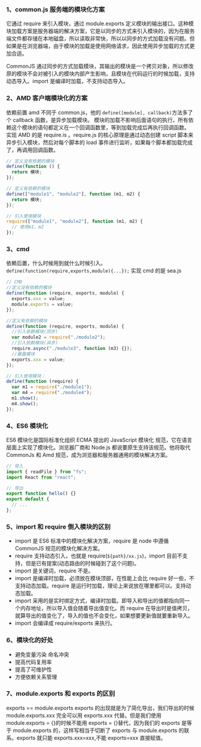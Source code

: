 ### 1、common.js 服务端的模块化方案

它通过 require 来引入模块，通过 module.exports 定义模块的输出接口。这种模块加载方案是服务器端的解决方案，它是以同步的方式来引入模块的，因为在服务端文件都存储在本地磁盘，所以读取非常快，所以以同步的方式加载没有问题。但如果是在浏览器端，由于模块的加载是使用网络请求，因此使用异步加载的方式更加合适。

CommonJS 通过同步的方式加载模块，其输出的模块是一个拷贝对象，所以修改原的模块不会对被引入的模块内部产生影响，且模块在代码运行的时候加载，支持动态导入。import 是编译时加载，不支持动态导入。

### 2、AMD 客户端模块化的方案

依赖前置
amd 不同于 common.js，他的 `define([module], callback)`方法多了个 callback 函数，是异步加载模块。
模块的加载不影响后面语句的执行，所有依赖这个模块的语句都定义在一个回调函数里，等到加载完成后再执行回调函数。
实现 AMD 的是 require.is 。require.js 的核心原理是通过动态创建 script 脚本来异步引入模块，然后对每个脚本的 load 事件进行监听，如果每个脚本都加载完成了，再调用回调函数。

```js
// 定义没有依赖的模块
define(function () {
  return 模块;
});

// 定义有依赖的模块
define(["module1", "module2"], function (m1, m2) {
  return 模块;
});

// 引入使用模块
require(["module1", "module2"], function (m1, m2) {
  // 使用m1、m2
});
```

### 3、cmd

依赖后置，什么时候用到就什么时候引入。`define(function(require,exports,module){...});`
实现 cmd 的是 sea.js

```js
// CMD
//定义没有依赖的模块
define(function (require, exports, module) {
  exports.xxx = value;
  module.exports = value;
});

//定义有依赖的模块
define(function (require, exports, module) {
  //引入依赖模块(同步)
  var module2 = require("./module2");
  //引入依赖模块(异步)
  require.async("./module3", function (m3) {});
  //暴露模块
  exports.xxx = value;
});

// 引入使用模块：
define(function (require) {
  var m1 = require("./module1");
  var m4 = require("./module4");
  m1.show();
  m4.show();
});
```

### 4、ES6 模块化

ES6 模块化是国际标准化组织 ECMA 提出的 JavaScript 模块化 规范，它在语言层面上实现了模块化。浏览器厂商和 Node.js 都说要原生支持该规范。他将取代 CommonJs 和 Amd 规范，成为浏览器和服务器通用的模块解决方案。

```js
// 导入
import { readFile } from "fs";
import React from "react";

// 导出
export function hello() {}
export default {
  // ...
};
```

### 5、import 和 require 倒入模块的区别

- import 是 ES6 标准中的模块化解决方案，require 是 node 中遵循 CommonJS 规范的模块化解决方案。
- require 支持动态引入，也就是 require(`${path}/xx.js`)，import 目前不支持，但是已有提案(动态路由的时候碰到了这个问题)。
- import 是关键词，require 不是。
- import 是编译时加载，必须放在模块顶部，在性能上会比 require 好一些，不支持动态加载。require 是运行时加载，理论上来说放在哪里都可以。支持动态加载。
- import 采用的是实时绑定方式，编译时加载。即导入和导出的值都指向同一个内存地址，所以导入值会随着导出值变化。而 require 在导出时是值拷贝，就算导出的值变化了，导入的值也不会变化，如果想要更新值就要重新导入。
- import 会编译成 require/exports 来执行。

### 6、模块化的好处

- 避免变量污染 命名冲突
- 提高代码复用率
- 提高了可维护性
- 方便依赖关系管理

### 7、module.exports 和 exports 的区别

exports == module.exports exports 的出现就是为了简化导出，我们导出的时候 module.exports.xxx 完全可以用 exports.xxx 代替。但是我们使用 module.exports = {}的时候不能用 exports = {}替代，因为我们的 exports 是等于 module.exports 的，这样写相当于切断了 exports 与 module.exports 的联系。exports 就只能 exports.xxx=xxx,不能 exports=xxx 直接赋值。
